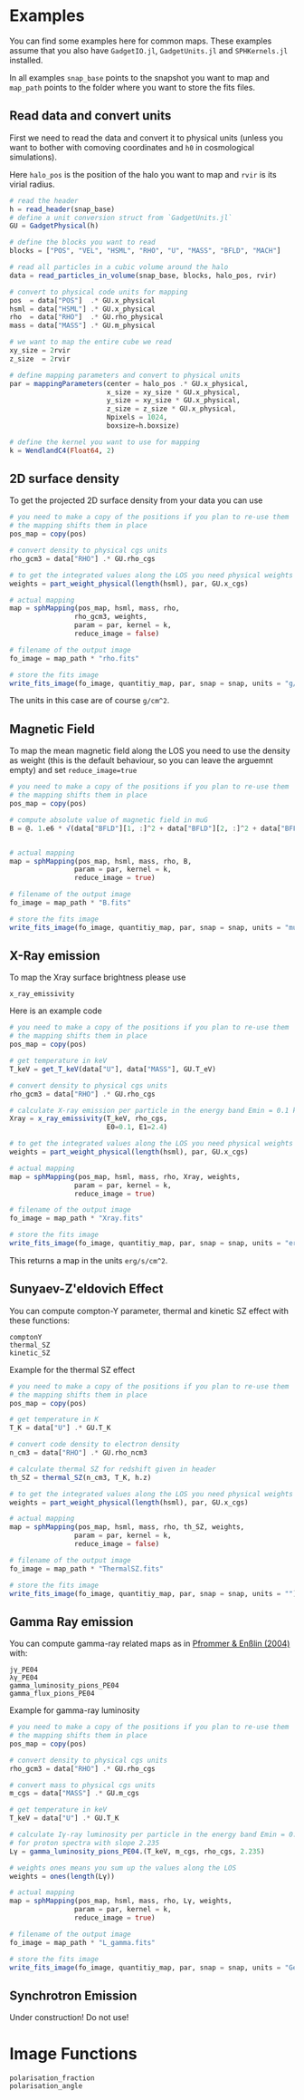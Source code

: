 # Examples

You can find some examples here for common maps. These examples assume that you also have `GadgetIO.jl`, `GadgetUnits.jl` and `SPHKernels.jl` installed.

In all examples `snap_base` points to the snapshot you want to map and `map_path` points to the folder where you want to store the fits files.

## Read data and convert units

First we need to read the data and convert it to physical units (unless you want to bother with comoving coordinates and `h0` in cosmological simulations).

Here `halo_pos` is the position of the halo you want to map and `rvir` is its virial radius.

```julia
# read the header
h = read_header(snap_base)
# define a unit conversion struct from `GadgetUnits.jl`
GU = GadgetPhysical(h)

# define the blocks you want to read
blocks = ["POS", "VEL", "HSML", "RHO", "U", "MASS", "BFLD", "MACH"]

# read all particles in a cubic volume around the halo
data = read_particles_in_volume(snap_base, blocks, halo_pos, rvir)

# convert to physical code units for mapping
pos  = data["POS"]  .* GU.x_physical
hsml = data["HSML"] .* GU.x_physical
rho  = data["RHO"]  .* GU.rho_physical
mass = data["MASS"] .* GU.m_physical

# we want to map the entire cube we read
xy_size = 2rvir
z_size  = 2rvir

# define mapping parameters and convert to physical units
par = mappingParameters(center = halo_pos .* GU.x_physical,
                        x_size = xy_size * GU.x_physical,
                        y_size = xy_size * GU.x_physical,
                        z_size = z_size * GU.x_physical,
                        Npixels = 1024,
                        boxsize=h.boxsize)

# define the kernel you want to use for mapping
k = WendlandC4(Float64, 2)
```

## 2D surface density

To get the projected 2D surface density from your data you can use

```julia
# you need to make a copy of the positions if you plan to re-use them
# the mapping shifts them in place
pos_map = copy(pos)

# convert density to physical cgs units
rho_gcm3 = data["RHO"] .* GU.rho_cgs

# to get the integrated values along the LOS you need physical weights and not reduce the image
weights = part_weight_physical(length(hsml), par, GU.x_cgs)

# actual mapping
map = sphMapping(pos_map, hsml, mass, rho,
                rho_gcm3, weights,
                param = par, kernel = k,
                reduce_image = false)

# filename of the output image
fo_image = map_path * "rho.fits"

# store the fits image
write_fits_image(fo_image, quantitiy_map, par, snap = snap, units = "g/cm^2")
```

The units in this case are of course ``g/cm^2``.


## Magnetic Field

To map the mean magnetic field along the LOS you need to use the density as weight (this is the default behaviour, so you can leave the arguemnt empty) and set `reduce_image=true`

```julia
# you need to make a copy of the positions if you plan to re-use them
# the mapping shifts them in place
pos_map = copy(pos)

# compute absolute value of magnetic field in muG
B = @. 1.e6 * √(data["BFLD"][1, :]^2 + data["BFLD"][2, :]^2 + data["BFLD"][3, :]^2)


# actual mapping
map = sphMapping(pos_map, hsml, mass, rho, B,
                param = par, kernel = k,
                reduce_image = true)

# filename of the output image
fo_image = map_path * "B.fits"

# store the fits image
write_fits_image(fo_image, quantitiy_map, par, snap = snap, units = "muG")
```


## X-Ray emission

To map the Xray surface brightness please use

```@docs
x_ray_emissivity
```

Here is an example code
```julia
# you need to make a copy of the positions if you plan to re-use them
# the mapping shifts them in place
pos_map = copy(pos)

# get temperature in keV
T_keV = get_T_keV(data["U"], data["MASS"], GU.T_eV)

# convert density to physical cgs units
rho_gcm3 = data["RHO"] .* GU.rho_cgs

# calculate X-ray emission per particle in the energy band Emin = 0.1 keV, Emax = 2.4 keV
Xray = x_ray_emissivity(T_keV, rho_cgs,
                        E0=0.1, E1=2.4)

# to get the integrated values along the LOS you need physical weights and not reduce the image
weights = part_weight_physical(length(hsml), par, GU.x_cgs)

# actual mapping
map = sphMapping(pos_map, hsml, mass, rho, Xray, weights,
                param = par, kernel = k,
                reduce_image = true)

# filename of the output image
fo_image = map_path * "Xray.fits"

# store the fits image
write_fits_image(fo_image, quantitiy_map, par, snap = snap, units = "erg/s/cm^2")
```

This returns a map in the units ``erg/s/cm^2``.

## Sunyaev-Z'eldovich Effect


You can compute compton-Y parameter, thermal and kinetic SZ effect with these functions:

```@docs
comptonY
thermal_SZ
kinetic_SZ
```

Example for the thermal SZ effect
```julia
# you need to make a copy of the positions if you plan to re-use them
# the mapping shifts them in place
pos_map = copy(pos)

# get temperature in K
T_K = data["U"] .* GU.T_K

# convert code density to electron density
n_cm3 = data["RHO"] .* GU.rho_ncm3

# calculate thermal SZ for redshift given in header
th_SZ = thermal_SZ(n_cm3, T_K, h.z)

# to get the integrated values along the LOS you need physical weights and not reduce the image
weights = part_weight_physical(length(hsml), par, GU.x_cgs)

# actual mapping
map = sphMapping(pos_map, hsml, mass, rho, th_SZ, weights,
                param = par, kernel = k,
                reduce_image = false)

# filename of the output image
fo_image = map_path * "ThermalSZ.fits"

# store the fits image
write_fits_image(fo_image, quantitiy_map, par, snap = snap, units = "")
```


## Gamma Ray emission

You can compute gamma-ray related maps as in [Pfrommer & Enßlin (2004)](https://ui.adsabs.harvard.edu/abs/2004A%26A...413...17P/abstract) with:

```@docs
jγ_PE04
λγ_PE04
gamma_luminosity_pions_PE04
gamma_flux_pions_PE04
```

Example for gamma-ray luminosity

```julia
# you need to make a copy of the positions if you plan to re-use them
# the mapping shifts them in place
pos_map = copy(pos)

# convert density to physical cgs units
rho_gcm3 = data["RHO"] .* GU.rho_cgs

# convert mass to physical cgs units
m_cgs = data["MASS"] .* GU.m_cgs

# get temperature in keV
T_keV = data["U"] .* GU.T_K

# calculate Iγ-ray luminosity per particle in the energy band Emin = 0.1 GeV, Emax = 200 GeV
# for proton spectra with slope 2.235
Lγ = gamma_luminosity_pions_PE04.(T_keV, m_cgs, rho_cgs, 2.235)

# weights ones means you sum up the values along the LOS
weights = ones(length(Lγ))

# actual mapping
map = sphMapping(pos_map, hsml, mass, rho, Lγ, weights,
                param = par, kernel = k,
                reduce_image = true)

# filename of the output image
fo_image = map_path * "L_gamma.fits"

# store the fits image
write_fits_image(fo_image, quantitiy_map, par, snap = snap, units = "GeV/s")
```


## Synchrotron Emission

Under construction! Do not use!

# Image Functions

```@docs
polarisation_fraction
polarisation_angle
```